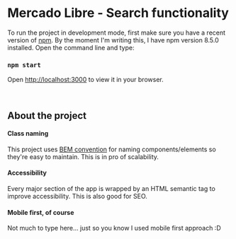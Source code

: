 # Mercado Libre - Search functionality

To run the project in development mode, first make sure you have a recent version of [npm](https://docs.npmjs.com/downloading-and-installing-node-js-and-npm). By the moment I'm writing this, I have npm version 8.5.0 installed. Open the command line and type:

### `npm start`

Open [http://localhost:3000](http://localhost:3000) to view it in your browser.

<br />

## About the project

#### Class naming
This project uses [BEM convention](https://webflow.com/blog/class-naming-101-bem) for naming components/elements so they're easy to maintain. This is in pro of scalability.

#### Accessibility
Every major section of the app is wrapped by an HTML semantic tag to improve accessibility. This is also good for SEO.

#### Mobile first, of course
Not much to type here... just so you know I used mobile first approach :D
